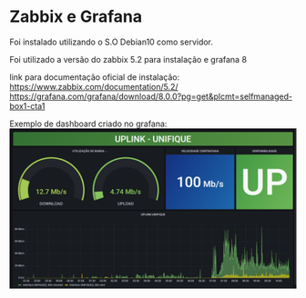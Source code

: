 # Zabbix e Grafana

Foi instalado utilizando o S.O Debian10 como servidor.

Foi utilizado a versão do zabbix 5.2 para instalação e grafana 8

link para documentação oficial de instalação:<br>
https://www.zabbix.com/documentation/5.2/
https://grafana.com/grafana/download/8.0.0?pg=get&plcmt=selfmanaged-box1-cta1

Exemplo de dashboard criado no grafana:
![Dashboard Grafana](https://github.com/leonardoborck/Zabbix-Grafana/blob/main/grafana.png?raw=true)


